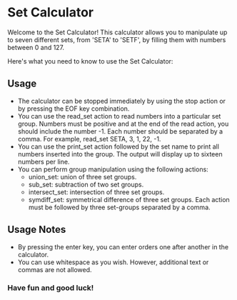 # Set Calculator
Welcome to the Set Calculator! This calculator allows you to manipulate up to seven different sets, 
from 'SETA' to 'SETF', by filling them with numbers between 0 and 127. 

Here's what you need to know to use the Set Calculator:

## Usage

- The calculator can be stopped immediately by using the stop action or by pressing the EOF key combination.
- You can use the read_set action to read numbers into a particular set group. Numbers must be positive and at the end of the read action, you should include the number -1. Each number should be separated by a comma. For example, read_set SETA, 3, 1, 22, -1.
- You can use the print_set action followed by the set name to print all numbers inserted into the group. The output will display up to sixteen numbers per line.
- You can perform group manipulation using the following actions:
  - union_set: union of three set groups.
  - sub_set: subtraction of two set groups.
  - intersect_set: intersection of three set groups.
  - symdiff_set: symmetrical difference of three set groups.
  Each action must be followed by three set-groups separated by a comma.

## Usage Notes
- By pressing the enter key, you can enter orders one after another in the calculator.
- You can use whitespace as you wish. However, additional text or commas are not allowed.

### Have fun and good luck!

